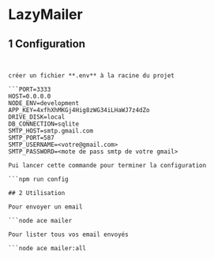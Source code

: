 # LazyMailer

## 1 Configuration
```npm install


créer un fichier **.env** à la racine du projet

```PORT=3333
HOST=0.0.0.0
NODE_ENV=development
APP_KEY=4xfhXhMKGj4Hig8zWG34iLHaWJ7z4dZo
DRIVE_DISK=local
DB_CONNECTION=sqlite
SMTP_HOST=smtp.gmail.com
SMTP_PORT=587
SMTP_USERNAME=<votre@gmail.com>
SMTP_PASSWORD=<mote de pass smtp de votre gmail>

Pui lancer cette commande pour terminer la configuration

```npm run config

## 2 Utilisation

Pour envoyer un email

```node ace mailer

Pour lister tous vos email envoyés

```node ace mailer:all
